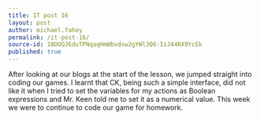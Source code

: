 ```yaml
---
title: IT post 16
layout: post
author: michael.fahey
permalink: /it-post-16/
source-id: 18OOQJEduTPNqaqHmWbvdxw2gYWl3Q6-IzJ44RX9YcEk
published: true
---
```

After looking at our blogs at the start of the lesson, we jumped straight into coding our games. I learnt that CK, being such a simple interface, did not like it when I tried to set the variables for my actions as Boolean expressions and Mr. Keen told me to set it as a numerical value. This week we were to continue to code our game for homework.

